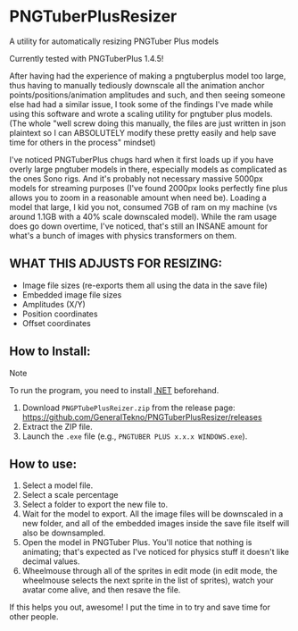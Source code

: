 # PNGTuberPlusResizer
A utility for automatically resizing PNGTuber Plus models

Currently tested with PNGTuberPlus 1.4.5!

 After having had the experience of making a pngtuberplus model too large, thus having to manually tediously downscale all the animation anchor points/positions/animation amplitudes and such, and then seeing someone else had had a similar issue, I took some of the findings I've made while using this software and wrote a scaling utility for pngtuber plus models. (The whole "well screw doing this manually, the files are just written in json plaintext so I can ABSOLUTELY modify these pretty easily and help save time for others in the process" mindset)
 
I've noticed PNGTuberPlus chugs hard when it first loads up if you have overly large pngtuber models in there, especially models as complicated as the ones Sono rigs. And it's probably not necessary massive 5000px models for streaming purposes (I've found 2000px looks perfectly fine plus allows you to zoom in a reasonable amount when need be). Loading a model that large, I kid you not, consumed 7GB of ram on my machine (vs around 1.1GB with a 40% scale downscaled model). While the ram usage does go down overtime, I've noticed, that's still an INSANE amount for what's a bunch of images with physics transformers on them.

## WHAT THIS ADJUSTS FOR RESIZING:

- Image file sizes (re-exports them all using the data in the save file)
- Embedded image file sizes
- Amplitudes (X/Y)
- Position coordinates
- Offset coordinates

##  How to Install:

> [!note]
> To run the program, you need to install [.NET](https://dotnet.microsoft.com/ja-jp/download/dotnet) beforehand.

1. Download `PNGPTubePlusReizer.zip` from the release page:<br>https://github.com/GeneralTekno/PNGTuberPlusResizer/releases
2. Extract the ZIP file.
3. Launch the `.exe` file (e.g., `PNGTUBER PLUS x.x.x WINDOWS.exe`).

## How to use:

1. Select a model file.
2. Select a scale percentage
3. Select a folder to export the new file to.
4. Wait for the model to export. All the image files will be downscaled in a new folder, and all of the embedded images inside the save file itself will also be downsampled.
5. Open the model in PNGTuber Plus. You'll notice that nothing is animating; that's expected as I've noticed for physics stuff it doesn't like decimal values.
6. Wheelmouse through all of the sprites in edit mode (in edit mode, the wheelmouse selects the next sprite in the list of sprites), watch your avatar come alive, and then resave the file.

If this helps you out, awesome! I put the time in to try and save time for other people.
